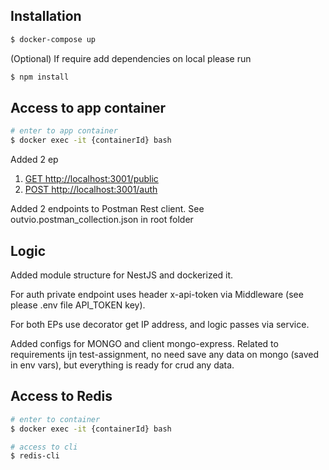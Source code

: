 ## Installation

```bash
$ docker-compose up
```

(Optional) If require add dependencies on local please run
```bash
$ npm install
```

## Access to app container
```bash
# enter to app container
$ docker exec -it {containerId} bash
```

Added 2 ep

1. [GET http://localhost:3001/public](http://localhost:3001/public)
2. [POST http://localhost:3001/auth](http://localhost:3001/auth)

Added 2 endpoints to Postman Rest client.
See outvio.postman_collection.json in root folder

## Logic
Added module structure for NestJS and dockerized it.

For auth private endpoint uses header x-api-token via Middleware (see please .env file API_TOKEN key).

For both EPs use decorator get IP address, and logic passes via service.

Added configs for MONGO and client mongo-express.
Related to requirements ijn test-assignment, no need save any data on mongo (saved in env vars), 
but everything is ready for crud any data.



## Access to Redis

```bash
# enter to container
$ docker exec -it {containerId} bash

# access to cli
$ redis-cli
```